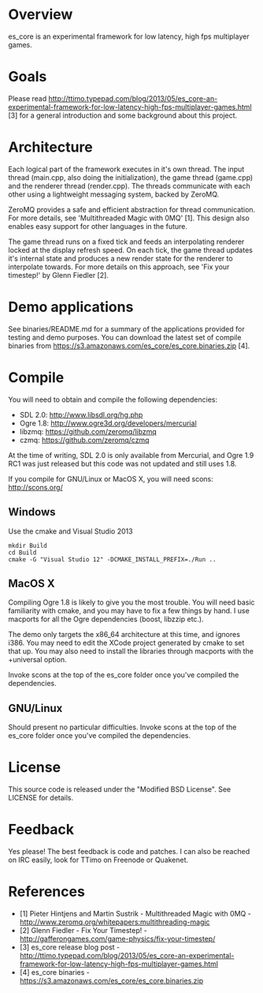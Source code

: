 Overview
========

es_core is an experimental framework for low latency, high fps multiplayer games.

Goals
=====

Please read http://ttimo.typepad.com/blog/2013/05/es_core-an-experimental-framework-for-low-latency-high-fps-multiplayer-games.html [3] for a general introduction and some background about this project.

Architecture
============

Each logical part of the framework executes in it's own thread. The input thread (main.cpp, also doing the initialization), the game thread (game.cpp) and the renderer thread (render.cpp). The threads communicate with each other using a lightweight messaging system, backed by ZeroMQ.

ZeroMQ provides a safe and efficient abstraction for thread communication. For more details, see 'Multithreaded Magic with 0MQ' [1]. This design also enables easy support for other languages in the future.

The game thread runs on a fixed tick and feeds an interpolating renderer locked at the display refresh speed. On each tick, the game thread updates it's internal state and produces a new render state for the renderer to interpolate towards. For more details on this approach, see 'Fix your timestep!' by Glenn Fiedler [2].

Demo applications
=================

See binaries/README.md for a summary of the applications provided for testing and demo purposes.
You can download the latest set of compile binaries from https://s3.amazonaws.com/es_core/es_core.binaries.zip [4].

Compile
=======

You will need to obtain and compile the following dependencies:

- SDL 2.0: http://www.libsdl.org/hg.php
- Ogre 1.8: http://www.ogre3d.org/developers/mercurial
- libzmq: https://github.com/zeromq/libzmq
- czmq: https://github.com/zeromq/czmq

At the time of writing, SDL 2.0 is only available from Mercurial, and Ogre 1.9 RC1 was just released but this code was not updated and still uses 1.8.

If you compile for GNU/Linux or MacOS X, you will need scons: http://scons.org/

Windows
-------

Use the cmake and Visual Studio 2013

```
mkdir Build
cd Build
cmake -G "Visual Studio 12" -DCMAKE_INSTALL_PREFIX=./Run ..
```

MacOS X
-------

Compiling Ogre 1.8 is likely to give you the most trouble. You will need basic familiarity with cmake, and you may have to fix a few things by hand. I use macports for all the Ogre dependencies (boost, libzzip etc.).

The demo only targets the x86_64 architecture at this time, and ignores i386. You may need to edit the XCode project generated by cmake to set that up. You may also need to install the libraries through macports with the +universal option.

Invoke scons at the top of the es_core folder once you've compiled the dependencies.

GNU/Linux
---------

Should present no particular difficulties. Invoke scons at the top of the es_core folder once you've compiled the dependencies.

License
=======

This source code is released under the "Modified BSD License". See LICENSE for details.

Feedback
========

Yes please! The best feedback is code and patches. I can also be reached on IRC easily, look for TTimo on Freenode or Quakenet.

References
==========

- [1] Pieter Hintjens and Martin Sustrik - Multithreaded Magic with 0MQ - http://www.zeromq.org/whitepapers:multithreading-magic
- [2] Glenn Fiedler - Fix Your Timestep! - http://gafferongames.com/game-physics/fix-your-timestep/
- [3] es_core release blog post - http://ttimo.typepad.com/blog/2013/05/es_core-an-experimental-framework-for-low-latency-high-fps-multiplayer-games.html
- [4] es_core binaries - https://s3.amazonaws.com/es_core/es_core.binaries.zip
